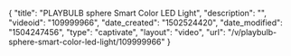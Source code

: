 {
    "title": "PLAYBULB sphere Smart Color LED Light",
    "description": "",
    "videoid": "109999966",
    "date_created": "1502524420",
    "date_modified": "1504247456",
    "type": "captivate",
    "layout": "video",
    "url": "\/v\/playbulb-sphere-smart-color-led-light\/109999966"
}